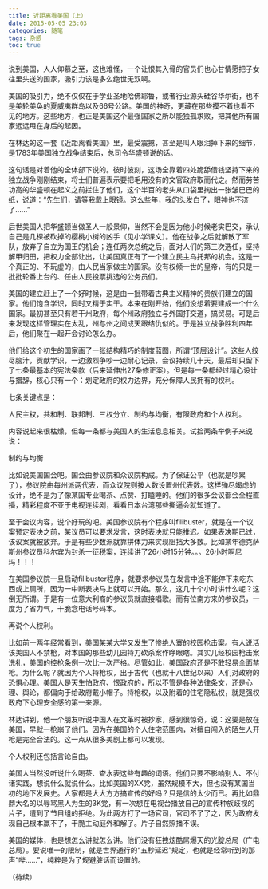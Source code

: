 ```yaml
---
title: 近距离看美国（上）
date: 2015-05-05 23:03
categories: 随笔
tags: 杂感
toc: true
---
```

说到美国，人人仰慕之至，这也难怪，一个让恨其入骨的官员们也心甘情愿把子女往里头送的国家，吸引力该是多么绝世无双啊。

美国的吸引力，绝不仅仅在于学业圣地哈佛耶鲁，或者行业源头硅谷华尔街，也不是美轮美奂的夏威夷群岛以及66号公路。美国的神奇，更藏在那些摸不着也看不见的地方。这些地方，也正是美国这个最强国家之所以能独孤求败，把其他所有国家远远甩在身后的起因。

在林达的这一套《近距离看美国》里，最受震撼，甚至是叫人眼泪掉下来的细节，是1783年美国独立战争结束后，总司令华盛顿说的话。

这句话是对着他的全体部下说的。彼时彼刻，这场全靠着四处跪舔借钱坚持下来的独立战争刚刚结束，将士们普遍表示要把毛用没有的文官政府取而代之。然而劳苦功高的华盛顿在起义之前拦住了他们，这个半百的老头从口袋里掏出一张皱巴巴的纸，说道：“先生们，请等我戴上眼镜。这么些年，我的头发白了，眼神也不济了……”

后世美国人把华盛顿当做圣人一般景仰，当然不会是因为他小时候老实巴交，承认自己是几棵被砍掉的樱桃小树的凶手（见小学课文）。他在战争之后就解散了军队，放弃了自立为国王的机会；连任两次总统之后，面对人们的第三次选任，坚持解甲归田，把权力全部让出，让美国真正有了一个建立民主乌托邦的机会。这是一个真正的、不玩虚的，由人民当家做主的国家。没有权倾一世的皇帝，有的只是一批批轮番上台的、任由人民投票挑选的公务员们。

美国的建立赶上了一个好时候，这是由一批带着古典主义精神的贵族们建立的国家。他们饱含学识，同时又精于实干。本来在刚开始，他们没想着要建成一个什么国家。最初甚至只有若干州政府，每个州政府独立与外国打交道，搞贸易。可是后来发现这样管理实在太乱，州与州之间成天跟结仇似的。于是独立战争胜利四年后，他们聚在一起开会讨论怎么办。

他们给这个初生的国家画了一张结构精巧的制度蓝图，所谓“顶层设计”。这些人绞尽脑汁，贡献学识，一边激烈争吵一边耐心记录，会议持续几十天，最后却只留下了七条最基本的宪法条款（后来延伸出27条修正案）。但是每一条都经过精心设计与措辞，核心只有一个：划定政府的权力边界，充分保障人民拥有的权利。

七条关键点是：

人民主权，共和制、联邦制、三权分立、制约与均衡，有限政府和个人权利。

内容说起来很枯燥，但每一条都与美国人的生活息息相关。试捡两条举例子来说说：

制约与均衡

比如说美国国会吧。国会由参议院和众议院构成。为了保证公平（也就是吵累了），参议院由每州派两代表，而众议院则按人数设置州代表数。这样殚尽竭虑的设计，绝不是为了像某国专业喝茶、点赞、打瞌睡的。他们的很多会议都会全程直播，精彩程度不亚于电视连续剧，看看日本台湾那些撕逼会就知道了。

至于会议内容，说个好玩的吧。美国参议院有个程序叫filibuster，就是在一个议案预定表决之前，某议员可以要求发言，这时表决就只能推迟。如果表决期已过，该议案就被放弃。于是有些少数派就靠拼体力来实现阻挡大多数。比如某年德克萨斯州参议员科尔宾为封杀一征税案，连续讲了26小时15分钟。。。26小时啊尼玛！！！

在美国参议院一旦启动filibuster程序，就要求参议员在发言中途不能停下来吃东西或上厕所，因为一中断表决马上就可以开始。那么，这几十个小时讲什么呢？这倒无所谓。于是有一位意大利裔的参议员就直接唱歌。而有位南方来的参议员，一度为了省力气，干脆念电话号码本。

再说个人权利。

比如前一两年经常看到，美国某某大学又发生了惨绝人寰的校园枪击案。有人说活该美国人不禁枪，对本国的那些幼儿园持刀砍杀案作睁眼瞎。其实几经校园枪击案洗礼，美国的控枪条例一次比一次严格。尽管如此，美国政府还是不敢轻易全面禁枪。为什么呢？就因为个人持枪权，出于古代（也就十八世纪以来）人们对政府的恐惧心理。美国人是天生怕政府、恨政府的，所以不管是各种法律条文，还是心理、舆论，都偏向于给政府戴小帽子。持枪权，以及附着的住宅隐私权，就是强权政府下心理安全感的第一来源。

林达讲到，他一个朋友听说中国人在文革时被抄家，感到很惊奇，说：这要是放在美国，早就一枪崩了他们。因为在美国的个人住宅范围内，对擅自闯入的陌生人开枪是完全合法的。这一点从很多美剧上都可以发现。

个人权利还包括言论自由。

美国人当然没听说什么喝茶、查水表这些有趣的词语。他们只要不影响别人、不付诸实践，想说什么就说什么。比如美国的XX党，虽然规模不大，但也没有某国当初的地下发展史。人家都是大大方方搞宣传的好吗？只是信的太少而已。再比如鼎鼎大名的以辱骂黑人为生的3K党，有一次想在电视台播放自己的宣传种族歧视的片子，遭到了节目组的拒绝。为此两方打了一场官司，官司不了了之，因为政府发现自己根本赢不了，干脆主动庭外和解了。片子自然照播不误。

美国的媒体，也是想怎么讲就怎么讲。他们没有狂拽炫酷屌爆天的光腚总局（广电总局）。要说唯一的限制，就是世界通行的“五秒延迟”规定，也就是经常听到的那声“哔……”，纯粹是为了规避脏话而设置的。

（待续）



